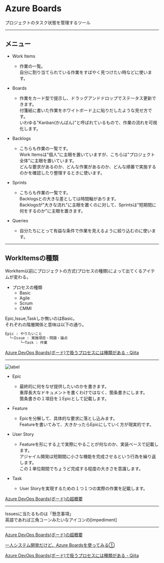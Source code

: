 # Azure Boards

プロジェクトのタスク状態を管理するツール  

---

## メニュー

- Work Items  
  - 作業の一覧。  
    自分に割り当てられている作業をすばやく見つけたい時などに使います。  

- Boards  
  - 作業をカード型で提示し、ドラッグアンドドロップでステータス更新できます。  
    付箋紙に書いた作業をホワイトボード上に貼りだしたような見せ方です。  
    いわゆる"Kanban(かんばん)"と呼ばれているもので、作業の流れを可視化します。  

- Backlogs  
  - こちらも作業の一覧です。  
    Work Itemsは"個人"に主眼を置いていますが、こちらは"プロジェクト全体"に主眼を置いています。  
    どんな要求があるのか、どんな作業があるのか、どんな順番で実施するのかを確認したり整理するときに使います。  

- Sprints  
  - こちらも作業の一覧です。  
    Backlogsとの大きな差としては時間軸があります。  
    Backlogsが"大きな流れ"に主眼を置くのに対して、Sprintsは"短期間に何をするのか"に主眼を置きます。  

- Queries  
  - 自分たちにとって有益な条件で作業を見えるように絞り込むのに使います。  

---

## WorkItemsの種類

WorkItem以前にプロジェクトの方式(プロセスの種類)によって出てくるアイテムが変わる。  

- プロセスの種類  
  - Basic  
  - Agile  
  - Scrum  
  - CMMI  

Epic,Issue,Taskしか無いのはBasic。  
それぞれの階層関係と意味は以下の通り。  

``` txt
Epic : やりたいこと
  └─Issue : 実施項目・問題・論点
       └─Task : 作業
```

[Azure DevOps Boards(ボード)で扱うプロセスには種類がある - Qiita](https://qiita.com/mstakaha1113/items/2c857e85ed6203d93028)  

---

![label](https://camo.qiitausercontent.com/72c01deacab65c088a46276eda4d8dcafdca5192/68747470733a2f2f71696974612d696d6167652d73746f72652e73332e61702d6e6f727468656173742d312e616d617a6f6e6177732e636f6d2f302f3433393832362f61333239653532392d323436302d653962632d383938652d6533623932326238373662622e706e67)  

- Epic  
  - 最終的に何をなぜ提供したいのかを書きます。  
    重厚長大なドキュメントを書くわけではなく、箇条書きにします。  
    箇条書きの１項目を１Epicとして記載します。  

- Feature  
  - Epicを分解して、具体的な要求に落とし込みます。  
    Featureを書いてみて、大きかったらEpicにしていく方が現実的です。  

- User Story  
  - Featureを形にする上で実際にやることが何なのか、実装ベースで記載します。  
    アジャイル開発は短期間に小さな機能を完成させるという行為を繰り返します。  
    この１単位期間でちょうど完成する程度の大きさを意識します。  

- Task  
  - User Storyを実現するための１つ１つの実際の作業を記載します。  

[Azure DevOps Boards(ボード)の超概要](https://qiita.com/mstakaha1113/items/44458046d5a8568559b5)  

---

Issuesに当たるものは「懸念事項」  
英語であれば三角コーンみたいなアイコンの[impediment]  

---

[Azure DevOps Boards(ボード)の超概要](https://qiita.com/mstakaha1113/items/44458046d5a8568559b5)  

[一人システム開発だけど、Azure Boardsを使ってみる①](https://qiita.com/yossihard/items/0d5b40b1ba6e810bef6c)  

[Azure DevOps Boards(ボード)で扱うプロセスには種類がある - Qiita](https://qiita.com/mstakaha1113/items/2c857e85ed6203d93028)  
